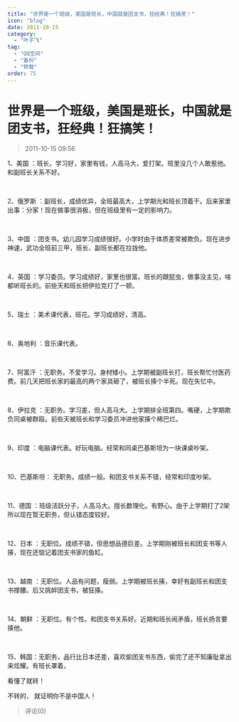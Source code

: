 ```yaml
---
title: "世界是一个班级，美国是班长，中国就是团支书，狂经典！狂搞笑！"
icon: "blog"
date: 2011-10-15
category:
  - "叶子飞"
tag:
  - "QQ空间"
  - "备份"
  - "转载"
order: 75
---
```

# 世界是一个班级，美国是班长，中国就是团支书，狂经典！狂搞笑！
> 2011-10-15 09:56


1、美国 ：班长，学习好，家里有钱，人高马大，爱打架。班里没几个人敢惹他。和副班长关系不好。 ­

­

2、俄罗斯 ：副班长，成绩优异，全班最高大，上学期光和班长顶着干。后来家里出事：分家！现在做事很消极，但在班级里有一定的影响力。 ­

­

3、中国 ：团支书。幼儿园学习成绩很好。小学时由于体质差常被欺负。现在进步神速，武功全班前三甲，班长、副班长都在拉拢他。　　 ­

­

4、英国 ：学习委员。学习成绩好，家里也很富。班长的跟屁虫，做事没主见，啥都听班长的。前些天和班长把伊拉克打了一顿。 ­

­

5、瑞士 ：美术课代表，班花。学习成绩好，清高。 ­

­

6、奥地利 ：音乐课代表。 ­

­

7、阿富汗 ：无职务。不爱学习。身材矮小。上学期被副班长打，班长帮忙付医药费。前几天把班长家的最高的两个家具砸了，被班长揍个半死。现在失忆中。 ­

­

8、伊拉克 ：无职务。学习差，但人高马大。上学期排全班第四。嘴硬，上学期欺负同桌被群殴。前些天被班长和学习委员冲进他家揍个稀巴烂。 ­

­

9、印度 ：电脑课代表。好玩电脑。经常和同桌巴基斯坦为一块课桌吵架。 ­

­

10、巴基斯坦： 无职务。成绩一般。和团支书关系不错，经常和印度吵架。 ­

­

11、德国 ：班级活跃分子，人高马大。擅长数理化。有野心。由于上学期打了2架所以现在暂无职务，但认错态度较好。 ­

­

12、日本 ：无职位。成绩不错，但思想品德巨差。上学期刚被班长和团支书等人揍，现在还惦记着团支书家的鱼缸。 ­

­

13、越南 ：无职位。人品有问题，瘦弱。上学期被班长揍，幸好有副班长和团支书撑腰。后又挑衅团支书，被狂揍。 ­

­

14、朝鲜 ：无职位。有个性。和团支书关系好。近期和班长闹矛盾，班长扬言要揍他。 ­

­

15、韩国：无职务，品行比日本还差，喜欢偷团支书东西，偷完了还不知廉耻拿出来炫耀。有班长罩着。

看懂了就转！   

不转的， 就证明你不是中国人！­
> 评论(0)

